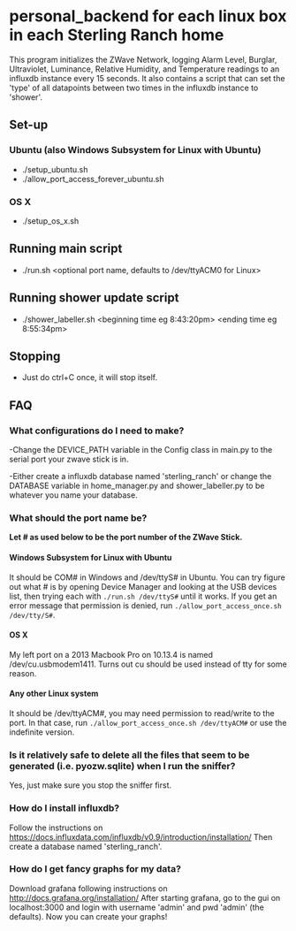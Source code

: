 # personal_backend for each linux box in each Sterling Ranch home

This program initializes the ZWave Network, logging Alarm Level, Burglar, Ultraviolet, Luminance, Relative Humidity, and Temperature readings to an influxdb instance every 15 seconds.
It also contains a script that can set the 'type' of all datapoints between two times in the influxdb instance to 'shower'.

## Set-up

### Ubuntu (also Windows Subsystem for Linux with Ubuntu)

* ./setup_ubuntu.sh
* ./allow_port_access_forever_ubuntu.sh

### OS X

* ./setup_os_x.sh

## Running main script

* ./run.sh <optional port name, defaults to /dev/ttyACM0 for Linux>

## Running shower update script

* ./shower_labeller.sh <beginning time eg 8:43:20pm> <ending time eg 8:55:34pm>

## Stopping
* Just do ctrl+C once, it will stop itself.

## FAQ

### What configurations do I need to make?
-Change the DEVICE_PATH variable in the Config class in main.py to the serial port your zwave stick is in.

-Either create a influxdb database named 'sterling_ranch' or change the DATABASE variable in home_manager.py and shower_labeller.py to be whatever you name your database.

### What should the port name be?

**Let # as used below to be the port number of the ZWave Stick.**

#### Windows Subsystem for Linux with Ubuntu
It should be COM# in Windows and /dev/ttyS# in Ubuntu. You can try figure out what # is by opening Device Manager and looking at the USB devices list, then trying each with `./run.sh /dev/ttyS#` until it works. If you get an error message that permission is denied, run `./allow_port_access_once.sh /dev/tty/S#`.

#### OS X
My left port on a 2013 Macbook Pro on 10.13.4 is named /dev/cu.usbmodem1411.
Turns out cu should be used instead of tty for some reason.

#### Any other Linux system
It should be /dev/ttyACM#, you may need permission to read/write to the port. In that case, run `./allow_port_access_once.sh /dev/ttyACM#` or use the indefinite version.

### Is it relatively safe to delete all the files that seem to be generated (i.e. pyozw.sqlite) when I run the sniffer?
Yes, just make sure you stop the sniffer first.

### How do I install influxdb?
Follow the instructions on https://docs.influxdata.com/influxdb/v0.9/introduction/installation/
Then create a database named 'sterling_ranch'.

### How do I get fancy graphs for my data?
Download grafana following instructions on http://docs.grafana.org/installation/ 
After starting grafana, go to the gui on localhost:3000 and login with username 'admin' and pwd 'admin' (the defaults).
Now you can create your graphs!

